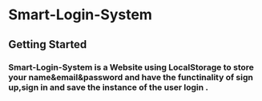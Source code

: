 # Smart-Login-System

## Getting Started

### Smart-Login-System is a Website using LocalStorage to store your name&email&password and have the functinality of sign up,sign in  and save the instance of the user login .

